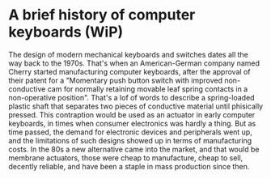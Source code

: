 # A brief history of computer keyboards (WiP)

The design of modern mechanical keyboards and switches dates all the way back to the 1970s.
That's when an American-German company named Cherry started manufacturing computer keyboards, after the approval of their patent for a "Momentary push button switch with improved non-conductive cam for normally retaining movable leaf spring contacts in a non-operative position". That's a lof of words to describe a spring-loaded plastic shaft that separates two pieces of conductive material until phisically pressed. This contraption would be used as an actuator in early computer keyboards, in times when consumer electronics was hardly a thing. But as time passed, the demand for electronic devices and peripherals went up, and the limitations of such designs showed up in terms of manufacturing costs. In the 80s a new alternative came into the market, and that would be membrane actuators, those were cheap to manufacture, cheap to sell, decently reliable, and have been a staple in mass production since then.